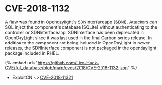 # CVE-2018-1132

A flaw was found in Opendaylight's SDNInterfaceapp (SDNI). Attackers can SQL inject the component's database (SQLite) without authenticating to the controller or SDNInterfaceapp. SDNInterface has been deprecated in OpenDayLight since it was last used in the final Carbon series release. In addition to the component not being included in OpenDayLight in newer releases, the SDNInterface component is not packaged in the opendaylight package included in RHEL.

{% embed url="https://github.com/Live-Hack-CVE/full_database/blob/main/cves/2018/CVE-2018-1132.json" %}


* ExploitCN ~> [CVE-2018-11321](https://www.alice-snow.ru/2018/database/cve-2018-1132/cve-2018-11321-exploitcn)